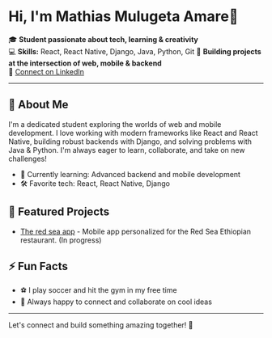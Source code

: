 # Hi, I'm Mathias Mulugeta Amare👋

🎓 **Student passionate about tech, learning & creativity**  
💻 **Skills:** React, React Native, Django, Java, Python, Git 
🌟 **Building projects at the intersection of web, mobile & backend**  
🔗 [Connect on LinkedIn](https://www.linkedin.com/in/mathias-amare-51093826b)

---

## 🚀 About Me

I'm a dedicated student exploring the worlds of web and mobile development. I love working with modern frameworks like React and React Native, building robust backends with Django, and solving problems with Java & Python. I'm always eager to learn, collaborate, and take on new challenges!

- 🌱 Currently learning: Advanced backend and mobile development
- 🛠️ Favorite tech: React, React Native, Django

## 📂 Featured Projects

- [The red sea app](https://github.com/mathiasmulugeta16/Red-sea-app.git) - Mobile app personalized for the Red Sea Ethiopian restaurant. (In progress)

## ⚡ Fun Facts

- ⚽ I play soccer and hit the gym in my free time
- 🤝 Always happy to connect and collaborate on cool ideas

---

Let's connect and build something amazing together! 🚀
